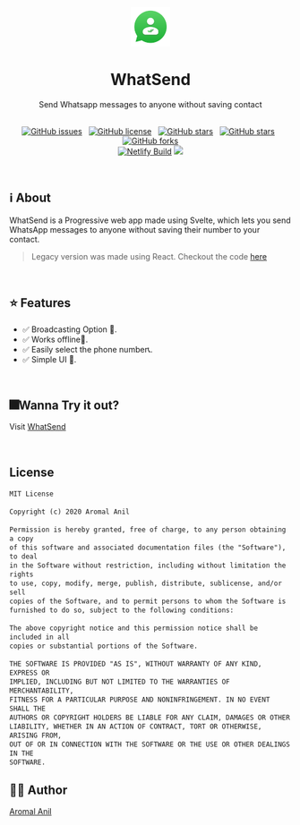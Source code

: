 
<div align="center">
<img width="70" src="public/assets/favicon/android-chrome-512x512.png" alt="logo"/>
<h1>WhatSend</h1>
<p>Send Whatsapp messages to anyone without saving contact<p/><br/>
<a href="https://github.com/aromalanil/WhatSend/issues"><img alt="GitHub issues" src="https://img.shields.io/github/issues/aromalanil/WhatSend?style=for-the-badge"></a>&nbsp;&nbsp;
<a href="https://github.com/aromalanil/WhatSend/blob/master/LICENSE"><img alt="GitHub license" src="https://img.shields.io/github/license/aromalanil/WhatSend?style=for-the-badge"></a>&nbsp;&nbsp;
<a href="https://github.com/aromalanil/WhatSend/stargazers"><img alt="GitHub stars" src="https://img.shields.io/github/stars/aromalanil/WhatSend?style=for-the-badge"></a>&nbsp;&nbsp;
<a href="https://github.com/aromalanil/WhatSend"><img alt="GitHub stars" src="https://img.shields.io/github/repo-size/aromalanil/whatsend?style=for-the-badge"></a>&nbsp;&nbsp;
<a href="https://github.com/aromalanil/WhatSend/network"><img alt="GitHub forks" src="https://img.shields.io/github/forks/aromalanil/WhatSend?style=for-the-badge"></a><br/>
<a href="https://app.netlify.com/sites/whatsend/deploys"><img alt="Netlify Build" src="https://api.netlify.com/api/v1/badges/ceadcba9-7d25-4abf-908b-d188a5801d5d/deploy-status"></a>

<img src="https://whatsend.netlify.app/assets/images/demo.png" />
</div>

<br/>


## ℹ About

WhatSend is a Progressive web app made using Svelte, which lets you send WhatsApp messages to anyone without saving their number to your contact.

> Legacy version was made using React. Checkout the code [here](https://github.com/aromalanil/WhatSend/tree/v2-legacy-react)

<br/>

## ⭐ Features

- ✅ Broadcasting Option 📢.
- ✅ Works offline🚫.
- ✅ Easily select the phone number📞.
- ✅ Simple UI 📱.

<br/>

## 🎆Wanna Try it out?

Visit [WhatSend](https://whatsend.netlify.app/)

<br/>

## License

```
MIT License

Copyright (c) 2020 Aromal Anil

Permission is hereby granted, free of charge, to any person obtaining a copy
of this software and associated documentation files (the "Software"), to deal
in the Software without restriction, including without limitation the rights
to use, copy, modify, merge, publish, distribute, sublicense, and/or sell
copies of the Software, and to permit persons to whom the Software is
furnished to do so, subject to the following conditions:

The above copyright notice and this permission notice shall be included in all
copies or substantial portions of the Software.

THE SOFTWARE IS PROVIDED "AS IS", WITHOUT WARRANTY OF ANY KIND, EXPRESS OR
IMPLIED, INCLUDING BUT NOT LIMITED TO THE WARRANTIES OF MERCHANTABILITY,
FITNESS FOR A PARTICULAR PURPOSE AND NONINFRINGEMENT. IN NO EVENT SHALL THE
AUTHORS OR COPYRIGHT HOLDERS BE LIABLE FOR ANY CLAIM, DAMAGES OR OTHER
LIABILITY, WHETHER IN AN ACTION OF CONTRACT, TORT OR OTHERWISE, ARISING FROM,
OUT OF OR IN CONNECTION WITH THE SOFTWARE OR THE USE OR OTHER DEALINGS IN THE
SOFTWARE.
```

## ✍🏻 Author

[Aromal Anil](https://aromalanil.in)
